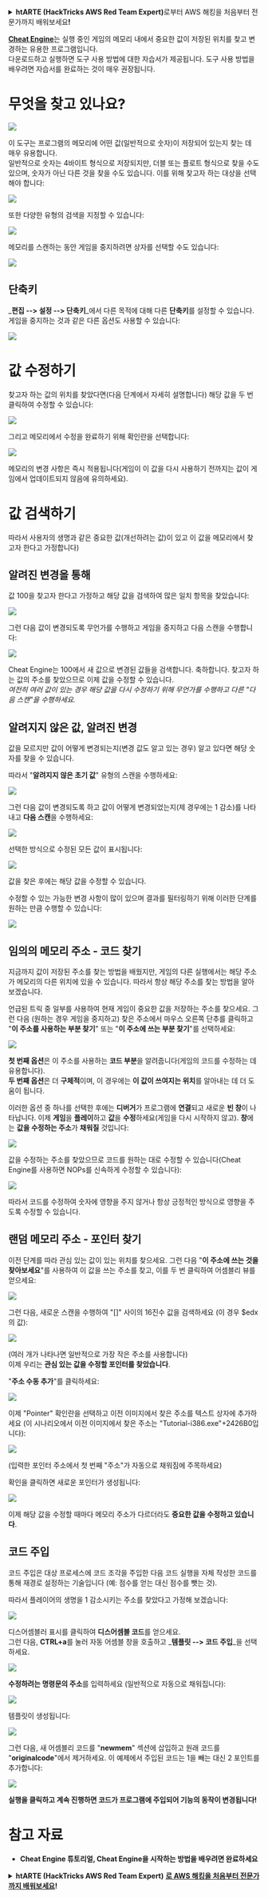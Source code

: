 <details>

<summary><strong>htARTE (HackTricks AWS Red Team Expert)</strong>로부터 AWS 해킹을 처음부터 전문가까지 배워보세요<strong>!</strong></summary>

HackTricks를 지원하는 다른 방법:

* **회사를 HackTricks에서 광고하거나 HackTricks를 PDF로 다운로드**하려면 [**SUBSCRIPTION PLANS**](https://github.com/sponsors/carlospolop)를 확인하세요!
* [**공식 PEASS & HackTricks 스웨그**](https://peass.creator-spring.com)를 얻으세요.
* [**The PEASS Family**](https://opensea.io/collection/the-peass-family)를 발견하세요. 독점적인 [**NFT**](https://opensea.io/collection/the-peass-family) 컬렉션입니다.
* 💬 [**Discord 그룹**](https://discord.gg/hRep4RUj7f) 또는 [**텔레그램 그룹**](https://t.me/peass)에 **참여**하거나 **Twitter** 🐦 [**@carlospolopm**](https://twitter.com/hacktricks_live)를 **팔로우**하세요.
* **HackTricks**와 **HackTricks Cloud** github 저장소에 **PR을 제출**하여 여러분의 해킹 기교를 공유하세요.

</details>


[**Cheat Engine**](https://www.cheatengine.org/downloads.php)는 실행 중인 게임의 메모리 내에서 중요한 값이 저장된 위치를 찾고 변경하는 유용한 프로그램입니다.\
다운로드하고 실행하면 도구 사용 방법에 대한 자습서가 제공됩니다. 도구 사용 방법을 배우려면 자습서를 완료하는 것이 매우 권장됩니다.

# 무엇을 찾고 있나요?

![](<../../.gitbook/assets/image (580).png>)

이 도구는 프로그램의 메모리에 어떤 값(일반적으로 숫자)이 저장되어 있는지 찾는 데 매우 유용합니다.\
일반적으로 숫자는 4바이트 형식으로 저장되지만, 더블 또는 플로트 형식으로 찾을 수도 있으며, 숫자가 아닌 다른 것을 찾을 수도 있습니다. 이를 위해 찾고자 하는 대상을 선택해야 합니다:

![](<../../.gitbook/assets/image (581).png>)

또한 다양한 유형의 검색을 지정할 수 있습니다:

![](<../../.gitbook/assets/image (582).png>)

메모리를 스캔하는 동안 게임을 중지하려면 상자를 선택할 수도 있습니다:

![](<../../.gitbook/assets/image (584).png>)

## 단축키

_**편집 --> 설정 --> 단축키**_에서 다른 목적에 대해 다른 **단축키**를 설정할 수 있습니다. 게임을 중지하는 것과 같은 다른 옵션도 사용할 수 있습니다:

![](<../../.gitbook/assets/image (583).png>)

# 값 수정하기

찾고자 하는 값의 위치를 찾았다면(다음 단계에서 자세히 설명합니다) 해당 값을 두 번 클릭하여 수정할 수 있습니다:

![](<../../.gitbook/assets/image (585).png>)

그리고 메모리에서 수정을 완료하기 위해 확인란을 선택합니다:

![](<../../.gitbook/assets/image (586).png>)

메모리의 변경 사항은 즉시 적용됩니다(게임이 이 값을 다시 사용하기 전까지는 값이 게임에서 업데이트되지 않음에 유의하세요).

# 값 검색하기

따라서 사용자의 생명과 같은 중요한 값(개선하려는 값)이 있고 이 값을 메모리에서 찾고자 한다고 가정합니다)

## 알려진 변경을 통해

값 100을 찾고자 한다고 가정하고 해당 값을 검색하여 많은 일치 항목을 찾았습니다:

![](<../../.gitbook/assets/image (587).png>)

그런 다음 값이 변경되도록 무언가를 수행하고 게임을 중지하고 다음 스캔을 수행합니다:

![](<../../.gitbook/assets/image (588).png>)

Cheat Engine는 100에서 새 값으로 변경된 값들을 검색합니다. 축하합니다. 찾고자 하는 값의 주소를 찾았으므로 이제 값을 수정할 수 있습니다.\
_여전히 여러 값이 있는 경우 해당 값을 다시 수정하기 위해 무언가를 수행하고 다른 "다음 스캔"을 수행하세요._

## 알려지지 않은 값, 알려진 변경

값을 모르지만 값이 어떻게 변경되는지(변경 값도 알고 있는 경우) 알고 있다면 해당 숫자를 찾을 수 있습니다.

따라서 "**알려지지 않은 초기 값**" 유형의 스캔을 수행하세요:

![](<../../.gitbook/assets/image (589).png>)

그런 다음 값이 변경되도록 하고 값이 어떻게 변경되었는지(제 경우에는 1 감소)를 나타내고 **다음 스캔**을 수행하세요:

![](<../../.gitbook/assets/image (590).png>)

선택한 방식으로 수정된 모든 값이 표시됩니다:

![](<../../.gitbook/assets/image (591).png>)

값을 찾은 후에는 해당 값을 수정할 수 있습니다.

수정할 수 있는 가능한 변경 사항이 많이 있으며 결과를 필터링하기 위해 이러한 단계를 원하는 만큼 수행할 수 있습니다:

![](<../../.gitbook/assets/image (592).png>)

## 임의의 메모리 주소 - 코드 찾기

지금까지 값이 저장된 주소를 찾는 방법을 배웠지만, 게임의 다른 실행에서는 해당 주소가 메모리의 다른 위치에 있을 수 있습니다. 따라서 항상 해당 주소를 찾는 방법을 알아보겠습니다.

언급된 트릭 중 일부를 사용하여 현재 게임이 중요한 값을 저장하는 주소를 찾으세요. 그런 다음 (원하는 경우 게임을 중지하고) 찾은 주소에서 마우스 오른쪽 단추를 클릭하고 "**이 주소를 사용하는 부분 찾기**" 또는 "**이 주소에 쓰는 부분 찾기**"를 선택하세요:

![](<../../.gitbook/assets/image (593).png>)

**첫 번째 옵션**은 이 주소를 사용하는 **코드 부분**을 알려줍니다(게임의 코드를 수정하는 데 유용합니다).\
**두 번째 옵션**은 더 **구체적**이며, 이 경우에는 **이 값이 쓰여지는 위치**를 알아내는 데 더 도움이 됩니다.

이러한 옵션 중 하나를 선택한 후에는 **디버거**가 프로그램에 **연결**되고 새로운 **빈 창**이 나타납니다. 이제 **게임**을 **플레이**하고 **값**을 **수정**하세요(게임을 다시 시작하지 않고). **창**에는 **값을 수정하는 주소**가 **채워질** 것입니다:

![](<../../.gitbook/assets/image (594).png>)

값을 수정하는 주소를 찾았으므로 코드를 원하는 대로 수정할 수 있습니다(Cheat Engine를 사용하면 NOPs를 신속하게 수정할 수 있습니다):

![](<../../.gitbook/assets/image (595).png>)

따라서 코드를 수정하여 숫자에 영향을 주지 않거나 항상 긍정적인 방식으로 영향을 주도록 수정할 수 있습니다.
## 랜덤 메모리 주소 - 포인터 찾기

이전 단계를 따라 관심 있는 값이 있는 위치를 찾으세요. 그런 다음 "**이 주소에 쓰는 것을 찾아보세요**"를 사용하여 이 값을 쓰는 주소를 찾고, 이를 두 번 클릭하여 어셈블리 뷰를 얻으세요:

![](<../../.gitbook/assets/image (596).png>)

그런 다음, 새로운 스캔을 수행하여 "\[]" 사이의 16진수 값을 검색하세요 (이 경우 $edx의 값):

![](<../../.gitbook/assets/image (597).png>)

(여러 개가 나타나면 일반적으로 가장 작은 주소를 사용합니다)\
이제 우리는 **관심 있는 값을 수정할 포인터를 찾았습니다**.

"**주소 수동 추가**"를 클릭하세요:

![](<../../.gitbook/assets/image (598).png>)

이제 "Pointer" 확인란을 선택하고 이전 이미지에서 찾은 주소를 텍스트 상자에 추가하세요 (이 시나리오에서 이전 이미지에서 찾은 주소는 "Tutorial-i386.exe"+2426B0입니다):

![](<../../.gitbook/assets/image (599).png>)

(입력한 포인터 주소에서 첫 번째 "주소"가 자동으로 채워짐에 주목하세요)

확인을 클릭하면 새로운 포인터가 생성됩니다:

![](<../../.gitbook/assets/image (600).png>)

이제 해당 값을 수정할 때마다 메모리 주소가 다르더라도 **중요한 값을 수정하고 있습니다**.

## 코드 주입

코드 주입은 대상 프로세스에 코드 조각을 주입한 다음 코드 실행을 자체 작성한 코드를 통해 재경로 설정하는 기술입니다 (예: 점수를 얻는 대신 점수를 뺏는 것).

따라서 플레이어의 생명을 1 감소시키는 주소를 찾았다고 가정해 보겠습니다:

![](<../../.gitbook/assets/image (601).png>)

디스어셈블러 표시를 클릭하여 **디스어셈블 코드**를 얻으세요.\
그런 다음, **CTRL+a**를 눌러 자동 어셈블 창을 호출하고 _**템플릿 --> 코드 주입**_을 선택하세요.

![](<../../.gitbook/assets/image (602).png>)

**수정하려는 명령문의 주소**를 입력하세요 (일반적으로 자동으로 채워집니다):

![](<../../.gitbook/assets/image (603).png>)

템플릿이 생성됩니다:

![](<../../.gitbook/assets/image (604).png>)

그런 다음, 새 어셈블리 코드를 "**newmem**" 섹션에 삽입하고 원래 코드를 "**originalcode**"에서 제거하세요. 이 예제에서 주입된 코드는 1을 빼는 대신 2 포인트를 추가합니다:

![](<../../.gitbook/assets/image (605).png>)

**실행을 클릭하고 계속 진행하면 코드가 프로그램에 주입되어 기능의 동작이 변경됩니다!**

# **참고 자료**

* **Cheat Engine 튜토리얼, Cheat Engine을 시작하는 방법을 배우려면 완료하세요**



<details>

<summary><strong>htARTE (HackTricks AWS Red Team Expert)</strong> <a href="https://training.hacktricks.xyz/courses/arte"><strong>로 AWS 해킹을 처음부터 전문가까지 배워보세요</strong></a><strong>!</strong></summary>

HackTricks를 지원하는 다른 방법:

* **회사를 HackTricks에서 광고하거나 HackTricks를 PDF로 다운로드**하려면 [**구독 요금제**](https://github.com/sponsors/carlospolop)를 확인하세요!
* [**공식 PEASS & HackTricks 스웨그**](https://peass.creator-spring.com)를 구매하세요.
* [**The PEASS Family**](https://opensea.io/collection/the-peass-family)를 발견하세요. 독점적인 [**NFT**](https://opensea.io/collection/the-peass-family) 컬렉션입니다.
* 💬 [**Discord 그룹**](https://discord.gg/hRep4RUj7f) 또는 [**텔레그램 그룹**](https://t.me/peass)에 **참여**하거나 **Twitter** 🐦 [**@carlospolopm**](https://twitter.com/hacktricks_live)**를** 팔로우하세요.
* **HackTricks**와 **HackTricks Cloud** github 저장소에 PR을 제출하여 **자신의 해킹 기법을 공유**하세요.

</details>
